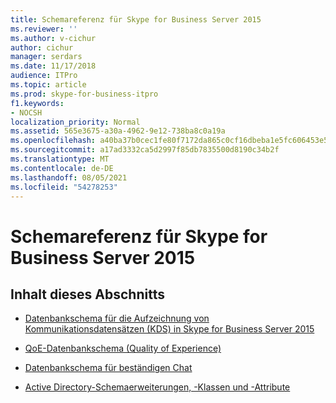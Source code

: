 ```yaml
---
title: Schemareferenz für Skype for Business Server 2015
ms.reviewer: ''
ms.author: v-cichur
author: cichur
manager: serdars
ms.date: 11/17/2018
audience: ITPro
ms.topic: article
ms.prod: skype-for-business-itpro
f1.keywords:
- NOCSH
localization_priority: Normal
ms.assetid: 565e3675-a30a-4962-9e12-738ba8c0a19a
ms.openlocfilehash: a40ba37b0cec1fe80f7172da865c0cf16dbeba1e5fc606453e5439fcbb012e3c
ms.sourcegitcommit: a17ad3332ca5d2997f85db7835500d8190c34b2f
ms.translationtype: MT
ms.contentlocale: de-DE
ms.lasthandoff: 08/05/2021
ms.locfileid: "54278253"
---
```

# <a name="schema-reference-for-skype-for-business-server-2015"></a>Schemareferenz für Skype for Business Server 2015
 

## <a name="in-this-section"></a>Inhalt dieses Abschnitts

- [Datenbankschema für die Aufzeichnung von Kommunikationsdatensätzen (KDS) in Skype for Business Server 2015](call-detail-recording-cdr-database-schema/call-detail-recording-cdr-database-schema.md)
    
- [QoE-Datenbankschema (Quality of Experience)](quality-of-experience-qoe-database-schema/quality-of-experience-qoe-database-schema.md)
    
- [Datenbankschema für beständigen Chat](persistent-chat-database-schema/persistent-chat-database-schema.md)
    
- [Active Directory-Schemaerweiterungen, -Klassen und -Attribute](active-directory-schema-extensions-classes-and-attributes/active-directory-schema-extensions-classes-and-attributes.md)
    

